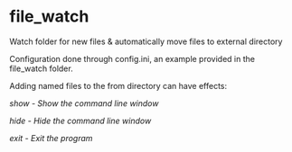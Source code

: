 # file_watch
Watch folder for new files &amp; automatically move files to external directory

Configuration done through config.ini, an example provided in the file_watch folder.

Adding named files to the from directory can have effects:

  *show - Show the command line window*
  
  *hide - Hide the command line window*
  
  *exit - Exit the program*
